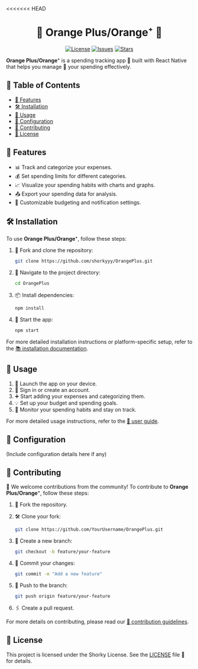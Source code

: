 <<<<<<< HEAD
<h1 align="center">🍊 Orange Plus/Orange⁺ 🍊</h1>

<p align="center">
  <a href="https://github.com/shorkyyy/OrangePlus/blob/main/LICENSE"><img src="https://img.shields.io/github/license/shorkyyy/OrangePlus" alt="License"></a>
  <a href="https://github.com/shorkyyy/OrangePlus/issues"><img src="https://img.shields.io/github/issues/shorkyyy/OrangePlus" alt="Issues"></a>
  <a href="https://github.com/shorkyyy/OrangePlus/stargazers"><img src="https://img.shields.io/github/stars/shorkyyy/OrangePlus" alt="Stars"></a>
</p>

**Orange Plus/Orange⁺** is a spending tracking app 📱 built with React Native that helps you manage 💼 your spending effectively.

## 📌 Table of Contents

- [🌟 Features](#features)
- [🛠 Installation](#installation)
- [🚀 Usage](#usage)
- [🔧 Configuration](#configuration)
- [🤝 Contributing](#contributing)
- [📜 License](#license)

## 🌟 Features

- 📊 Track and categorize your expenses.
- 💰 Set spending limits for different categories.
- 📈 Visualize your spending habits with charts and graphs.
- 📤 Export your spending data for analysis.
- 🔔 Customizable budgeting and notification settings.

## 🛠 Installation

To use **Orange Plus/Orange⁺**, follow these steps:

1. 🍴 Fork and clone the repository:

   ```bash
   git clone https://github.com/shorkyyy/OrangePlus.git
   ```

2. 📂 Navigate to the project directory:

   ```bash
   cd OrangePlus
   ```

3. 📦 Install dependencies:

   ```bash
   npm install
   ```

4. 🚀 Start the app:

   ```bash
   npm start
   ```

For more detailed installation instructions or platform-specific setup, refer to the [📚 installation documentation](docs/installation.md).

## 🚀 Usage

1. 📱 Launch the app on your device.
2. 🔐 Sign in or create an account.
3. ➕ Start adding your expenses and categorizing them.
4. 💡 Set up your budget and spending goals.
5. 👀 Monitor your spending habits and stay on track.

For more detailed usage instructions, refer to the [📘 user guide](docs/user-guide.md).

## 🔧 Configuration

(Include configuration details here if any)

## 🤝 Contributing

🎉 We welcome contributions from the community! To contribute to **Orange Plus/Orange⁺**, follow these steps:

1. 🍴 Fork the repository.
2. 🛠 Clone your fork:

   ```bash
   git clone https://github.com/YourUsername/OrangePlus.git
   ```

3. 🌿 Create a new branch:

   ```bash
   git checkout -b feature/your-feature
   ```

4. 📝 Commit your changes:

   ```bash
   git commit -m "Add a new feature"
   ```

5. 🚀 Push to the branch:

   ```bash
   git push origin feature/your-feature
   ```

6. 🖇 Create a pull request.

For more details on contributing, please read our [📜 contribution guidelines](CONTRIBUTING.md).

## 📜 License

This project is licensed under the Shorky License. See the [LICENSE](LICENSE) file 📄 for details.
